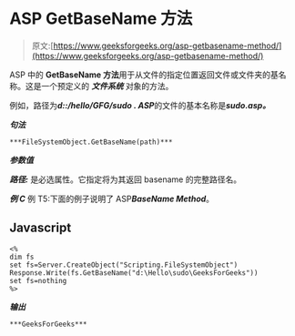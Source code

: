 # ASP GetBaseName 方法

> 原文:[https://www.geeksforgeeks.org/asp-getbasename-method/](https://www.geeksforgeeks.org/asp-getbasename-method/)

ASP 中的 **GetBaseName 方法**用于从文件的指定位置返回文件或文件夹的基名称。这是一个预定义的 ***文件系统*** 对象的方法。

例如，路径为***d::/hello/GFG/sudo . ASP***的文件的基本名称是***sudo.asp。***

***句法***

```
***FileSystemObject.GetBaseName(path)***
```

***参数值***

***路径:*** 是必选属性。它指定将为其返回 basename 的完整路径名。

***例 C*** 例 T5:下面的例子说明了 ASP***BaseName Method***。

## Javascript

```
<%
dim fs
set fs=Server.CreateObject("Scripting.FileSystemObject")
Response.Write(fs.GetBaseName("d:\Hello\sudo\GeeksForGeeks"))
set fs=nothing
%>
```

***输出***

```
***GeeksForGeeks***
```